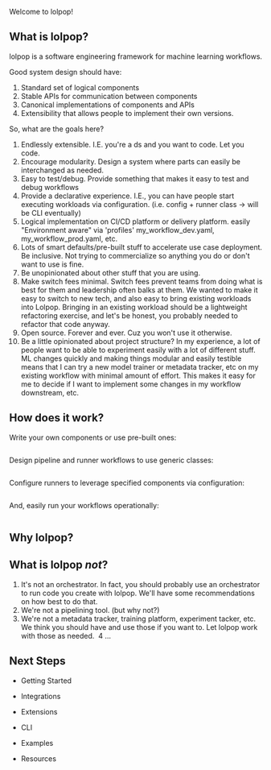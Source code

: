 Welcome to lolpop!

## What is lolpop? 

lolpop is a software engineering framework for machine learning workflows. 

Good system design should have: 
1. Standard set of logical components
2. Stable APIs for communication between components 
3. Canonical implementations of components and APIs 
4. Extensibility that allows people to implement their own versions.

So, what are the goals here? 
1. Endlessly extensible. I.E. you're a ds and you want to code. Let you code. 
2. Encourage modularity. Design a system where parts can easily be interchanged as needed. 
3. Easy to test/debug. Provide something that makes it easy to test and debug workflows
4. Provide a declarative experience. I.E., you can have people start executing workloads via configuration. (i.e. config + runner class → will be CLI eventually)
5. Logical implementation on CI/CD platform or delivery platform. easily "Environment aware" via 'profiles' my_workflow_dev.yaml, my_workflow_prod.yaml, etc. 
6. Lots of smart defaults/pre-built stuff to accelerate use case deployment. Be inclusive. Not trying to commercialize so anything you do or don't want to use is fine. 
7. Be unopinionated about other stuff that you are using. 
8.  Make switch fees minimal. Switch fees prevent teams from doing what is best for them and leadership often balks at them. We wanted to make it easy to switch to new tech, and also easy to bring existing workloads into Lolpop. Bringing in an existing workload should be a lightweight refactoring exercise, and let's be honest, you probably needed to refactor that code anyway. 
9. Open source. Forever and ever. Cuz you won't use it otherwise. 
10. Be a little opinionated about project structure?
In my experience, a lot of people want to be able to experiment easily with a lot of different stuff. ML changes quickly and making things modular and easily testible means that I can try a new model trainer or metadata tracker, etc on my existing workflow with minimal amount of effort. This makes it easy for me to decide if I want to implement some changes in my workflow downstream, etc. 
## How does it work?

Write your own components or use pre-built ones: 
```python
```

Design pipeline and runner workflows to use generic classes: 
```python
```

Configure runners to leverage specified components via configuration: 
```python
```

And, easily run your workflows operationally: 
```python
``` 

## Why lolpop? 

## What is lolpop *not*? 
1. It's not an orchestrator. In fact, you should probably use an orchestrator to run code you create with lolpop. We'll have some recommendations on how best to do that. 
2. We're not a pipelining tool. (but why not?)
3. We're not a metadata tracker, training platform, experiment tacker, etc. We think you should have and use those if you want to. Let lolpop work with those as needed. 
4 … 

## Next Steps

- Getting Started

- Integrations 

- Extensions 

- CLI 

- Examples 

- Resources 




